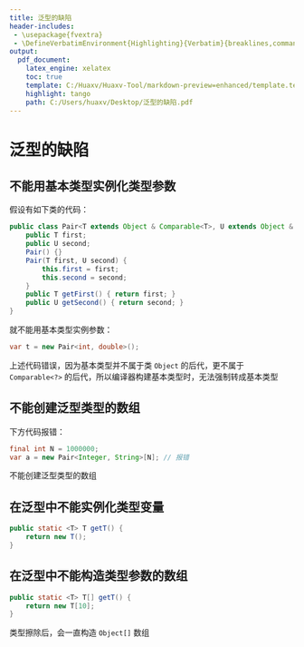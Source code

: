 ```yaml
---
title: 泛型的缺陷
header-includes:
 - \usepackage{fvextra}
 - \DefineVerbatimEnvironment{Highlighting}{Verbatim}{breaklines,commandchars=\\\{\}}
output:
  pdf_document:
    latex_engine: xelatex
    toc: true
    template: C:/Huaxv/Huaxv-Tool/markdown-preview=enhanced/template.tex
    highlight: tango
    path: C:/Users/huaxv/Desktop/泛型的缺陷.pdf
---
```


# 泛型的缺陷

## 不能用基本类型实例化类型参数

假设有如下类的代码：

```java
public class Pair<T extends Object & Comparable<T>, U extends Object & Comparable<U>> {
    public T first;
    public U second;
    Pair() {}
    Pair(T first, U second) {
        this.first = first;
        this.second = second;
    }
    public T getFirst() { return first; }
    public U getSecond() { return second; }
}
```

就不能用基本类型实例参数：

```java
var t = new Pair<int, double>();
```

上述代码错误，因为基本类型并不属于类 `Object` 的后代，更不属于 `Comparable<?>` 的后代，所以编译器构建基本类型时，无法强制转成基本类型

## 不能创建泛型类型的数组

下方代码报错：

```java
final int N = 1000000;
var a = new Pair<Integer, String>[N]; // 报错
```

不能创建泛型类型的数组

## 在泛型中不能实例化类型变量

```java
public static <T> T getT() {
    return new T();
}
```

## 在泛型中不能构造类型参数的数组

```java
public static <T> T[] getT() {
    return new T[10];
}
```

类型擦除后，会一直构造 `Object[]` 数组
